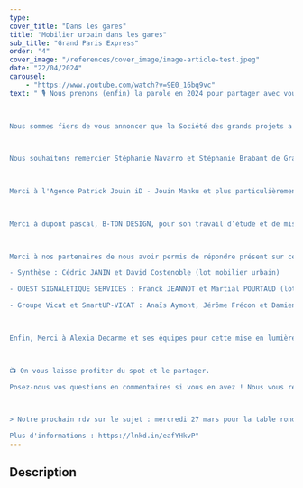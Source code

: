 ```yaml
---
type: 
cover_title: "Dans les gares"
title: "Mobilier urbain dans les gares"
sub_title: "Grand Paris Express"
order: "4"
cover_image: "/references/cover_image/image-article-test.jpeg"
date: "22/04/2024"
carousel:
    - "https://www.youtube.com/watch?v=9E0_16bq9vc"
text: " 🎙️ Nous prenons (enfin) la parole en 2024 pour partager avec vous de grandes idées, de grands projets et de belles références. MOBILUM avance, invente et se réinvente et nous souhaitons aujourd’hui le partager avec vous.

 

Nous sommes fiers de vous annoncer que la Société des grands projets a retenu MOBILUM pour la fabrication du mobilier de repos et du soubassement de la signalétique du Grand Paris Express.

 

Nous souhaitons remercier Stéphanie Navarro et Stéphanie Brabant de Grand Paris Express de nous avoir accordé leur confiance sur ces marchés.

 

Merci à l'Agence Patrick Jouin iD - Jouin Manku et plus particulièrement à Henry Gagnaire et Jacques LOCKHART pour la qualité de nos échanges sur toute la phase de développement.

 

Merci à dupont pascal, B-TON DESIGN, pour son travail d’étude et de mise en relation. 

 

Merci à nos partenaires de nous avoir permis de répondre présent sur ce dossier d'exception :

- Synthèse : Cédric JANIN et David Costenoble (lot mobilier urbain)

- OUEST SIGNALETIQUE SERVICES : Franck JEANNOT et Martial POURTAUD (lot signalétique)

- Groupe Vicat et SmartUP-VICAT : Anaïs Aymont, Jérôme Frécon et Damien ROGAT

 

Enfin, Merci à Alexia Decarme et ses équipes pour cette mise en lumière.

 

📺 On vous laisse profiter du spot et le partager.

Posez-nous vos questions en commentaires si vous en avez ! Nous vous répondrons rapidement 👍

 

> Notre prochain rdv sur le sujet : mercredi 27 mars pour la table ronde sur le BFUP, ses qualités exceptionnelles en terme mécanique, de durabilité et d’esthétisme.

Plus d'informations : https://lnkd.in/eafYHkvP"
---
```

<!-- Dans le champ texte, \n pour faire un retour à la ligne, \n\n pour faire un nouveau paragraphe -->

## Description
